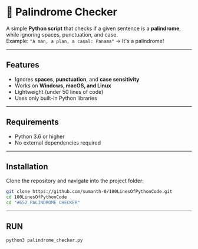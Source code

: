 # 🔁 Palindrome Checker

A simple **Python script** that checks if a given sentence is a **palindrome**, while ignoring spaces, punctuation, and case.  
Example: `"A man, a plan, a canal: Panama"` → It's a palindrome!

---

## Features
- Ignores **spaces**, **punctuation**, and **case sensitivity**
- Works on **Windows, macOS, and Linux**
- Lightweight (under 50 lines of code)
- Uses only built-in Python libraries

---

## Requirements
- Python 3.6 or higher  
- No external dependencies required

---

## Installation

Clone the repository and navigate into the project folder:
```bash
git clone https://github.com/sumanth-0/100LinesOfPythonCode.git
cd 100LinesOfPythonCode
cd "#652_PALINDROME_CHECKER"
```

---

## RUN

```bash
python3 palindrome_checker.py
```
